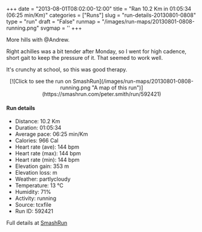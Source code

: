 +++
date = "2013-08-01T08:02:00-12:00"
title = "Ran 10.2 Km in 01:05:34 (06:25 min/Km)"
categories = ["Runs"]
slug = "run-details-20130801-0808"
type = "run"
draft = "False"
runmap = "/images/run-maps/20130801-0808-running.png"
svgmap = '<polyline points="83 0, 61 20, 54 30, 42 30, 33 34, 31 36, 27 51, 21 64, 20 68, 16 81, 17 83, 20 85, 31 87, 37 89, 37 92, 39 96, 53 100, 51 96, 53 81, 56 78, 63 75, 65 75, 68 76, 69 77, 67 84, 69 89, 67 92, 62 94, 57 90, 58 88, 61 87, 63 84, 62 81, 63 77, 62 75, 67 73, 65 71, 60 69, 54 63, 49 62, 50 58, 54 52, 53 50, 50 46, 50 43, 51 41, 56 29, 62 20, 82 1, 85 2">'
+++

More hills with @Andrew.

Right achilles was a bit tender after Monday, so I went for high cadence, short gait to keep the pressure of it. That seemed to work well. 

It's crunchy at school, so this was good therapy. 



<!--more-->

<center>
[![Click to see the run on SmashRun](/images/run-maps/20130801-0808-running.png "A map of this run")](https://smashrun.com/peter.smith/run/592421)
</center>

#### Run details

* Distance: 10.2 Km
* Duration: 01:05:34
* Average pace: 06:25 min/Km
* Calories: 966 Cal
* Heart rate (ave): 144 bpm
* Heart rate (max): 144 bpm
* Heart rate (min): 144 bpm
* Elevation gain: 353 m
* Elevation loss:  m
* Weather: partlycloudy
* Temperature: 13 &deg;C
* Humidity: 71%
* Activity: running
* Source: tcxfile
* Run ID: 592421

Full details at [SmashRun](https://smashrun.com/peter.smith/run/592421)